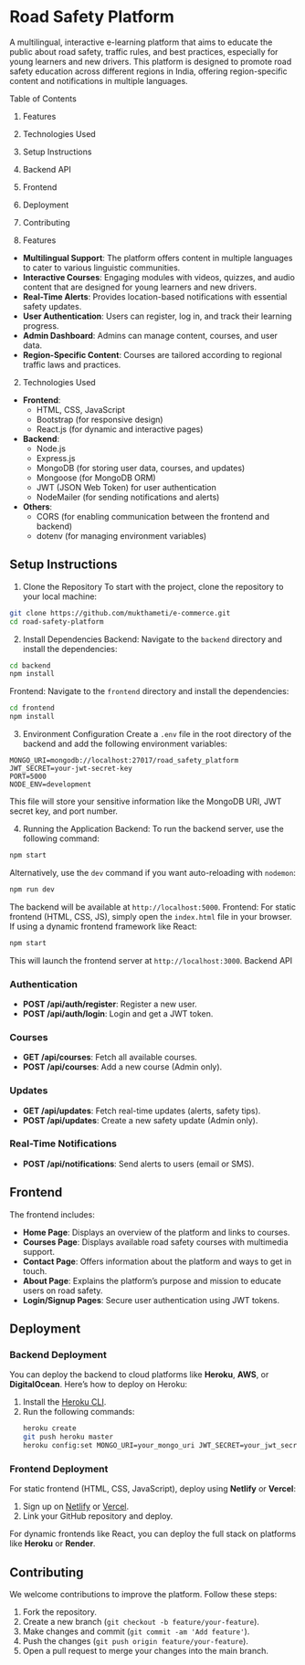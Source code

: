 # Road Safety Platform

A multilingual, interactive e-learning platform that aims to educate the public about road safety, traffic rules, and best practices, especially for young learners and new drivers. This platform is designed to promote road safety education across different regions in India, offering region-specific content and notifications in multiple languages.

Table of Contents
1. Features
2. Technologies Used
3. Setup Instructions
4. Backend API
5. Frontend
6. Deployment
7. Contributing

1. Features
- **Multilingual Support**: The platform offers content in multiple languages to cater to various linguistic communities.
- **Interactive Courses**: Engaging modules with videos, quizzes, and audio content that are designed for young learners and new drivers.
- **Real-Time Alerts**: Provides location-based notifications with essential safety updates.
- **User Authentication**: Users can register, log in, and track their learning progress.
- **Admin Dashboard**: Admins can manage content, courses, and user data.
- **Region-Specific Content**: Courses are tailored according to regional traffic laws and practices.

2. Technologies Used
- **Frontend**: 
  - HTML, CSS, JavaScript
  - Bootstrap (for responsive design)
  - React.js (for dynamic and interactive pages)
- **Backend**: 
  - Node.js
  - Express.js
  - MongoDB (for storing user data, courses, and updates)
  - Mongoose (for MongoDB ORM)
  - JWT (JSON Web Token) for user authentication
  - NodeMailer (for sending notifications and alerts)
- **Others**: 
  - CORS (for enabling communication between the frontend and backend)
  - dotenv (for managing environment variables)

## Setup Instructions

1. Clone the Repository
To start with the project, clone the repository to your local machine:
```bash
git clone https://github.com/mukthameti/e-commerce.git
cd road-safety-platform
```

2. Install Dependencies
Backend:
Navigate to the `backend` directory and install the dependencies:
```bash
cd backend
npm install
```
Frontend:
Navigate to the `frontend` directory and install the dependencies:
```bash
cd frontend
npm install
```

3. Environment Configuration
Create a `.env` file in the root directory of the backend and add the following environment variables:
```
MONGO_URI=mongodb://localhost:27017/road_safety_platform
JWT_SECRET=your-jwt-secret-key
PORT=5000
NODE_ENV=development
```
This file will store your sensitive information like the MongoDB URI, JWT secret key, and port number.

4. Running the Application
   Backend:
To run the backend server, use the following command:
```bash
npm start
```
Alternatively, use the `dev` command if you want auto-reloading with `nodemon`:
```bash
npm run dev
```
The backend will be available at `http://localhost:5000`.
Frontend:
For static frontend (HTML, CSS, JS), simply open the `index.html` file in your browser. If using a dynamic frontend framework like React:
```bash
npm start
```
This will launch the frontend server at `http://localhost:3000`.
Backend API
### Authentication
- **POST /api/auth/register**: Register a new user.
- **POST /api/auth/login**: Login and get a JWT token.
### Courses
- **GET /api/courses**: Fetch all available courses.
- **POST /api/courses**: Add a new course (Admin only).
### Updates
- **GET /api/updates**: Fetch real-time updates (alerts, safety tips).
- **POST /api/updates**: Create a new safety update (Admin only).
### Real-Time Notifications
- **POST /api/notifications**: Send alerts to users (email or SMS).
## Frontend
The frontend includes:
- **Home Page**: Displays an overview of the platform and links to courses.
- **Courses Page**: Displays available road safety courses with multimedia support.
- **Contact Page**: Offers information about the platform and ways to get in touch.
- **About Page**: Explains the platform’s purpose and mission to educate users on road safety.
- **Login/Signup Pages**: Secure user authentication using JWT tokens.

## Deployment

### Backend Deployment
You can deploy the backend to cloud platforms like **Heroku**, **AWS**, or **DigitalOcean**. Here’s how to deploy on Heroku:
1. Install the [Heroku CLI](https://devcenter.heroku.com/articles/heroku-cli).
2. Run the following commands:
   ```bash
   heroku create
   git push heroku master
   heroku config:set MONGO_URI=your_mongo_uri JWT_SECRET=your_jwt_secret
   ```

### Frontend Deployment
For static frontend (HTML, CSS, JavaScript), deploy using **Netlify** or **Vercel**:
1. Sign up on [Netlify](https://www.netlify.com) or [Vercel](https://vercel.com).
2. Link your GitHub repository and deploy.

For dynamic frontends like React, you can deploy the full stack on platforms like **Heroku** or **Render**.

## Contributing
We welcome contributions to improve the platform. Follow these steps:
1. Fork the repository.
2. Create a new branch (`git checkout -b feature/your-feature`).
3. Make changes and commit (`git commit -am 'Add feature'`).
4. Push the changes (`git push origin feature/your-feature`).
5. Open a pull request to merge your changes into the main branch.
